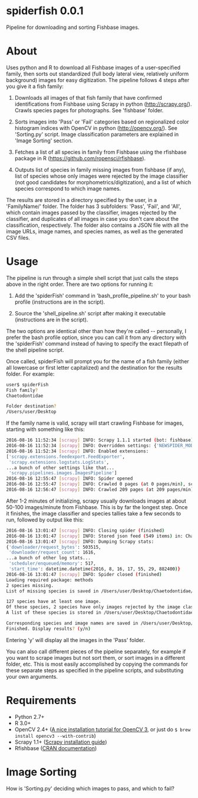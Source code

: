 # spiderfish 0.0.1
Pipeline for downloading and sorting Fishbase images.

# About
Uses python and R to download all Fishbase images of a user-specified family, 
then sorts out standardized (full body lateral view, relatively uniform background) 
images for easy digitization. The pipeline follows 4 steps after you give it a fish family:

1) Downloads all images of that fish family that have confirmed identifications from Fishbase using Scrapy in python (http://scrapy.org/). Crawls species pages for photographs. See 'fishbase' folder.

2) Sorts images into 'Pass' or 'Fail' categories based on regionalized color histogram indices with OpenCV in python (http://opencv.org/). See 'Sorting.py' script. Image classification parameters are explained in 'Image Sorting' section.

3) Fetches a list of all species in family from Fishbase using the rfishbase package in R (https://github.com/ropensci/rfishbase).

4) Outputs list of species in family missing images from fishbase (if any), list of species whose only images were rejected by the image classifier (not good candidates for morphometrics/digitization), and a list of which species correspond to which image names. 

The results are stored in a directory specified by the user, in a 'FamilyName/' folder. The folder has 3 subfolders: 'Pass', 'Fail', and 'All', which contain images passed by the classifier, images rejected by the classifier, and duplicates of all images in case you don't care about the classification, respectively. The folder also contains a JSON file with all the image URLs, image names, and species names, as well as the generated CSV files.

# Usage
The pipeline is run through a simple shell script that just calls the steps above in the right order. There are two options for running it:

1) Add the 'spiderFish' command in 'bash_profile_pipeline.sh' to your bash profile (instructions are in the script).

2) Source the 'shell_pipeline.sh' script after making it executable (instructions are in the script).

The two options are identical other than how they're called -- personally, I prefer the bash profile option, since you can call it from any directory with the 'spiderFish' command instead of having to specify the exact filepath of the shell pipeline script.

Once called, spiderFish will prompt you for the name of a fish family (either all lowercase or first letter capitalized) and the destination for the results folder. For example:
```bash
user$ spiderFish
Fish family?
Chaetodontidae

Folder destination?
/Users/user/Desktop
```
If the family name is valid, scrapy will start crawling Fishbase for images, starting with something like this:

```bash
2016-08-16 11:52:34 [scrapy] INFO: Scrapy 1.1.1 started (bot: fishbase)
2016-08-16 11:52:34 [scrapy] INFO: Overridden settings: {'NEWSPIDER_MODULE': 'fishbase.spiders', 'FEED_URI': 'banjosidae.json', 'LOG_LEVEL': 'INFO', 'SPIDER_MODULES': ['fishbase.spiders'], 'BOT_NAME': 'fishbase', 'LOG_STDOUT': True, 'ROBOTSTXT_OBEY': True, 'FEED_FORMAT': 'json'}
2016-08-16 11:52:34 [scrapy] INFO: Enabled extensions:
['scrapy.extensions.feedexport.FeedExporter',
 'scrapy.extensions.logstats.LogStats',
...a bunch of other settings like that...
 'scrapy.pipelines.images.ImagesPipeline']
2016-08-16 12:55:47 [scrapy] INFO: Spider opened
2016-08-16 12:55:47 [scrapy] INFO: Crawled 0 pages (at 0 pages/min), scraped 0 items (at 0 items/min)
2016-08-16 12:56:47 [scrapy] INFO: Crawled 209 pages (at 209 pages/min), scraped 80 items (at 80 items/min)
```
After 1-2 minutes of initializing, scrapy usually downloads images at about 50-100 images/minute from Fishbase. This is by far the longest step. Once it finishes, the image classifier and species tallies take a few seconds to run, followed by output like this:

```bash
2016-08-16 13:01:47 [scrapy] INFO: Closing spider (finished)
2016-08-16 13:01:47 [scrapy] INFO: Stored json feed (549 items) in: Chaetodontidae.json
2016-08-16 13:01:47 [scrapy] INFO: Dumping Scrapy stats:
{'downloader/request_bytes': 503515,
 'downloader/request_count': 1616,
...a bunch of other log stats...
 'scheduler/enqueued/memory': 517,
 'start_time': datetime.datetime(2016, 8, 16, 17, 55, 29, 882400)}
2016-08-16 13:01:47 [scrapy] INFO: Spider closed (finished)
Loading required package: methods
2 species missing.
List of missing species is saved in /Users/user/Desktop/Chaetodontidae/Chaetodontidae_missingPics.csv.

127 species have at least one image.
Of these species, 2 species have only images rejected by the image classifier.
A list of these species is stored in /Users/user/Desktop/Chaetodontidae_failOnly.csv.

Corresponding species and image names are saved in /Users/user/Desktop/Chaetodontidae_speciesURLs.csv.
Finished. Display results? (y/n)
```

Entering 'y' will display all the images in the 'Pass' folder.

You can also call different pieces of the pipeline separately, for example if you want to scrape images but not sort them, or sort images in a different folder, etc. This is most easily accomplished by copying the commands for these separate steps as specified in the pipeline scripts, and substituting your own arguments.

# Requirements
* Python 2.7+
* R 3.0+
* OpenCV 2.4+ ([A nice installation tutorial for OpenCV 3](http://www.pyimagesearch.com/2015/06/15/install-opencv-3-0-and-python-2-7-on-osx/), or just do `$ brew install opencv3 --with-contrib`)
* Scrapy 1.1+ ([Scrapy installation guide](http://doc.scrapy.org/en/latest/intro/install.html))
* Rfishbase ([CRAN documentation](https://cran.r-project.org/web/packages/rfishbase/rfishbase.pdf))

# Image Sorting

How is 'Sorting.py' deciding which images to pass, and which to fail? 




